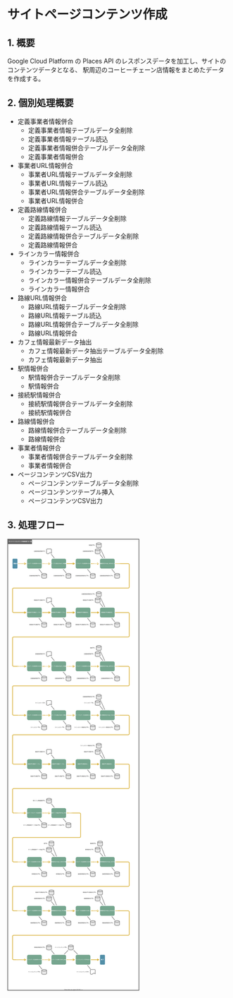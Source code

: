 # サイトページコンテンツ作成

## 1. 概要
Google Cloud Platform の Places API のレスポンスデータを加工し、サイトのコンテンツデータとなる、
駅周辺のコーヒーチェーン店情報をまとめたデータを作成する。


## 2. 個別処理概要
- 定義事業者情報併合
  - 定義事業者情報テーブルデータ全削除
  - 定義事業者情報テーブル読込
  - 定義事業者情報併合テーブルデータ全削除
  - 定義事業者情報併合
- 事業者URL情報併合
  - 事業者URL情報テーブルデータ全削除
  - 事業者URL情報テーブル読込
  - 事業者URL情報併合テーブルデータ全削除
  - 事業者URL情報併合
- 定義路線情報併合
  - 定義路線情報テーブルデータ全削除
  - 定義路線情報テーブル読込
  - 定義路線情報併合テーブルデータ全削除
  - 定義路線情報併合
- ラインカラー情報併合
  - ラインカラーテーブルデータ全削除
  - ラインカラーテーブル読込
  - ラインカラー情報併合テーブルデータ全削除
  - ラインカラー情報併合
- 路線URL情報併合
  - 路線URL情報テーブルデータ全削除
  - 路線URL情報テーブル読込
  - 路線URL情報併合テーブルデータ全削除
  - 路線URL情報併合
- カフェ情報最新データ抽出
  - カフェ情報最新データ抽出テーブルデータ全削除
  - カフェ情報最新データ抽出
- 駅情報併合
  - 駅情報併合テーブルデータ全削除
  - 駅情報併合
- 接続駅情報併合
  - 接続駅情報併合テーブルデータ全削除
  - 接続駅情報併合
- 路線情報併合
  - 路線情報併合テーブルデータ全削除
  - 路線情報併合
- 事業者情報併合
  - 事業者情報併合テーブルデータ全削除
  - 事業者情報併合
- ページコンテンツCSV出力
  - ページコンテンツテーブルデータ全削除
  - ページコンテンツテーブル挿入
  - ページコンテンツCSV出力


## 3. 処理フロー

![](01510203_サイトページコンテンツ作成_処理フロー図.drawio.svg)
